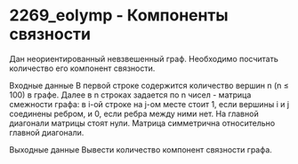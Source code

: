 # 2269_eolymp - Компоненты связности
Дан неориентированный невзвешенный граф. Необходимо посчитать количество его компонент связности.

Входные данные
В первой строке содержится количество вершин n (n ≤ 100) в графе. Далее в n строках задается по n чисел - матрица смежности графа: в i-ой строке на j-ом месте стоит 1, если вершины i и j соединены ребром, и 0, если ребра между ними нет. На главной диагонали матрицы стоят нули. Матрица симметрична относительно главной диагонали.

Выходные данные
Вывести количество компонент связности графа.
